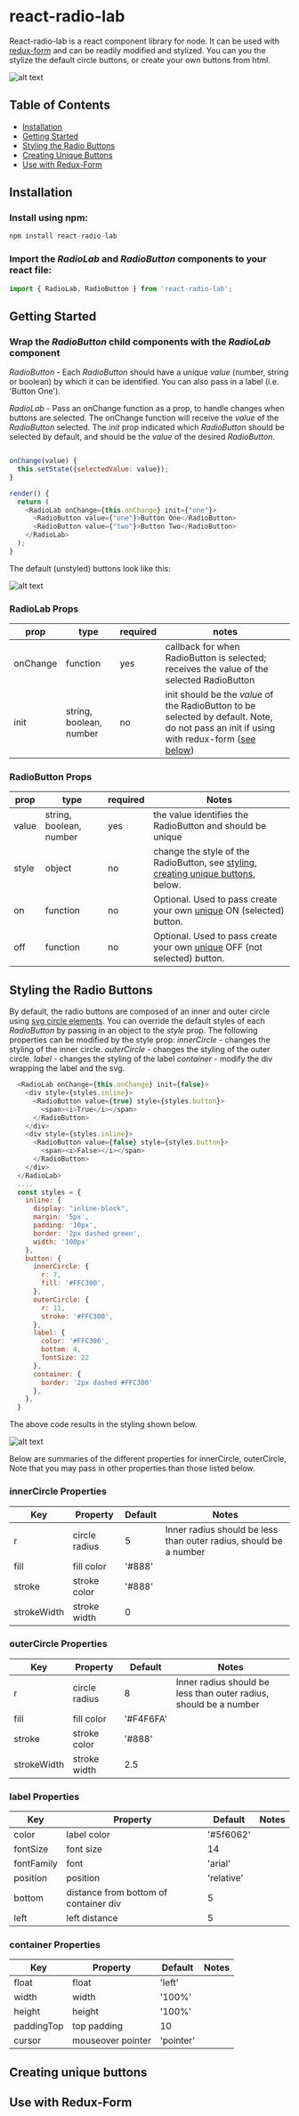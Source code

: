 # react-radio-lab

React-radio-lab is a react component library for node. It can be used with [redux-form](https://redux-form.com/7.2.1/) and can be readily modified and stylized. You can you the stylize the default circle buttons, or create your own buttons from html. 

![alt text](https://github.com/davidychow87/react-radio-lab/blob/withPics/multicolor.png)

## Table of Contents
* [Installation](#installation)
* [Getting Started](#getting-started)
* [Styling the Radio Buttons](#styling)
* [Creating Unique Buttons](#unique)
* [Use with Redux-Form](#redux-form)

<a name="installation"></a>
## Installation

  ### Install using npm:
  ```javascript
  npm install react-radio-lab
  ```

  ### Import the *RadioLab* and *RadioButton* components to your react file:
  ```javascript
  import { RadioLab, RadioButton } from 'react-radio-lab';
  ```
 
<a name="getting-started"></a> 
## Getting Started

  ### Wrap the *RadioButton* child components with the *RadioLab* component
  
  *RadioButton* - Each *RadioButton* should have a unique *value* (number, string or boolean) by which it can be identified. You can also pass in a label (i.e. 'Button One').
  
  *RadioLab* - Pass an onChange function as a prop, to handle changes when buttons are selected. The onChange function will receive the *value* of the *RadioButton* selected. The *init* prop indicated which *RadioButton* should be selected by default, and should be the *value* of the desired *RadioButton*.
  
  ```javascript
  
  onChange(value) {
    this.setState({selectedValue: value});
  }
  
  render() {
    return (
      <RadioLab onChange={this.onChange} init={"one"}>
        <RadioButton value={"one"}>Button One</RadioButton>
        <RadioButton value={"two"}>Button Two</RadioButton>
      </RadioLab>
    );
  }
  ```
  
  The default (unstyled) buttons look like this:
  
  ![alt text](https://github.com/davidychow87/react-radio-lab/blob/withPics/default.JPG)
  
  ### RadioLab Props
  | prop          | type          | required | notes
  | ------------- |---------------| ---------|---------
  | onChange      | function      | yes       | callback for when RadioButton is selected; receives the value of the selected RadioButton
  | init          | string, boolean, number | no       | init should be the *value* of the RadioButton to be selected by default. Note, do not pass an init if using with redux-form ([see below](#redux-form))
  
  ### RadioButton Props
  | prop          | type          | required | Notes
  | ------------- |---------------| ---------|---------
  | value         | string, boolean, number | yes       | the value identifies the RadioButton and should be unique
  | style         | object        | no    | change the style of the RadioButton, see [styling](#styling), [creating unique buttons](#unique), below.
  | on            | function      | no    | Optional. Used to pass create your own [unique](#unique) ON (selected) button.
  | off           | function      | no    | Optional. Used to pass create your own [unique](#unique) OFF (not selected) button.

<a name="styling"></a>
## Styling the Radio Buttons

By default, the radio buttons are composed of an inner and outer circle using [svg circle elements](https://developer.mozilla.org/en-US/docs/Web/SVG/Element/circle). You can override the default styles of each *RadioButton* by passing in an object to the *style* prop.
The following properties can be modified by the style prop:
*innerCircle* - changes the styling of the inner circle.
*outerCircle* - changes the styling of the outer circle.
*label* - changes the styling of the label
*container* - modify the div wrapping the label and the svg.

```javascript
  <RadioLab onChange={this.onChange} init={false}>
    <div style={styles.inline}>
      <RadioButton value={true} style={styles.button}>
        <span><i>True</i></span>
      </RadioButton>
    </div>
    <div style={styles.inline}>
      <RadioButton value={false} style={styles.button}>
        <span><i>False></i></span>
      </RadioButton>
    </div>
  </RadioLab>
  ....
  const styles = {
    inline: {
      display: "inline-block",
      margin: '5px',
      padding: '10px',
      border: '2px dashed green',
      width: '100px'
    },
    button: {
      innerCircle: {
        r: 7,
        fill: '#FFC300',
      },
      outerCircle: {
        r: 11,
        stroke: '#FFC300',
      },
      label: {
        color: '#FFC300',
        bottom: 4,
        fontSize: 22
      },
      container: {
        border: '2px dashed #FFC300'
      },
    },
  }
```

The above code results in the styling shown below.  

![alt text](https://github.com/davidychow87/react-radio-lab/blob/withPics/styles-buttons.PNG)

Below are summaries of the different properties for innerCircle, outerCircle, Note that you may pass in other properties than those listed below.
### innerCircle Properties
| Key           | Property      | Default  | Notes
| ------------- |---------------| ---------|---------
| r             | circle radius | 5      | Inner radius should be less than outer radius, should be a number
| fill          | fill color    | '#888'     | 
| stroke        | stroke color  | '#888'  | 
| strokeWidth   | stroke width  |  0    |

### outerCircle Properties
| Key           | Property      | Default  | Notes
| ------------- |---------------| ---------|---------
| r             | circle radius | 8      | Inner radius should be less than outer radius, should be a number
| fill          | fill color    | '#F4F6FA'     | 
| stroke        | stroke color  | '#888'  | 
| strokeWidth   | stroke width  | 2.5   |

### label Properties
| Key           | Property      | Default  | Notes
| ------------- |---------------| ---------|---------
| color          | label color | '#5f6062'     | 
| fontSize        | font size    | 14  | 
| fontFamily        | font  | 'arial'  | 
| position   | position  | 'relative'   |
| bottom   | distance from bottom of container div | 5 |
|left    | left distance  |  5  |

### container Properties
| Key           | Property      | Default  | Notes
| ------------- |---------------| ---------|---------
| float         | float | 'left'     | 
| width       | width    | '100%'  | 
| height        | height  | '100%'  | 
| paddingTop   | top padding  | 10   |
| cursor  | mouseover pointer | 'pointer' |


<a name="unique"></a>
## Creating unique buttons

<a name="redux-form"></a>
## Use with Redux-Form





